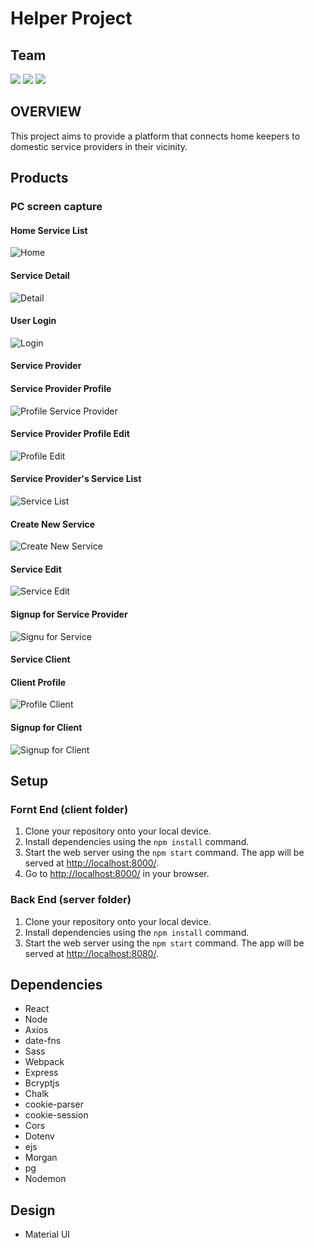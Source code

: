 # Helper Project

## Team

[<img src='https://img.shields.io/badge/Github-Ibifuro-blue?style=flat-square&logo=github'>](https://github.com/onebee9)
[<img src='https://img.shields.io/badge/Github-Pouya-blue?style=flat-square&logo=github'>](https://github.com/Paules2021)
[<img src='https://img.shields.io/badge/Github-Mikiyoshi-Kokura-blue?style=flat-square&logo=github'>](https://github.com/mikiyoshi)

## OVERVIEW

This project aims to provide a platform that connects home keepers to domestic service providers in their vicinity.

## Products

### PC screen capture

#### Home Service List

![Home](/resources/home.png)

#### Service Detail

![Detail](/resources/detail.png)

#### User Login

![Login](/resources/login.png)

#### Service Provider

#### Service Provider Profile

![Profile Service Provider](/resources/profile_service.png)

#### Service Provider Profile Edit

![Profile Edit](/resources/profile_edit.png)

#### Service Provider's Service List

![Service List](/resources/profile_service_list.png)

#### Create New Service

![Create New Service](/resources/service_create.png)

#### Service Edit

![Service Edit](/resources/profile_service_edit.png)

#### Signup for Service Provider

![Signu for Service](/resources/signup_service.png)

#### Service Client

#### Client Profile

![Profile Client](/resources/profile.png)

#### Signup for Client

![Signup for Client](/resources/signup_client.png)

## Setup

### Fornt End (client folder)

1. Clone your repository onto your local device.
2. Install dependencies using the `npm install` command.
3. Start the web server using the `npm start` command. The app will be served at <http://localhost:8000/>.
4. Go to <http://localhost:8000/> in your browser.

### Back End (server folder)

1. Clone your repository onto your local device.
2. Install dependencies using the `npm install` command.
3. Start the web server using the `npm start` command. The app will be served at <http://localhost:8080/>.

## Dependencies

- React
- Node
- Axios
- date-fns
- Sass
- Webpack
- Express
- Bcryptjs
- Chalk
- cookie-parser
- cookie-session
- Cors
- Dotenv
- ejs
- Morgan
- pg
- Nodemon

## Design

- Material UI
